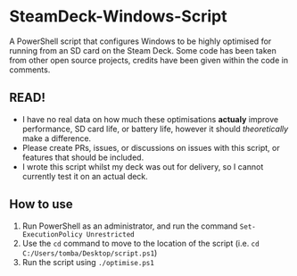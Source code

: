# SteamDeck-Windows-Script
A PowerShell script that configures Windows to be highly optimised for running from an SD card on the Steam Deck.
Some code has been taken from other open source projects, credits have been given within the code in comments.

## READ!
- I have no real data on how much these optimisations **actualy** improve performance, SD card life, or battery life, however it should *theoretically* make a difference.
- Please create PRs, issues, or discussions on issues with this script, or features that should be included.
- I wrote this script whilst my deck was out for delivery, so I cannot currently test it on an actual deck.

## How to use

1) Run PowerShell as an administrator, and run the command `Set-ExecutionPolicy Unrestricted`
2) Use the `cd` command to move to the location of the script (i.e. `cd C:/Users/tomba/Desktop/script.ps1`)
3) Run the script using `./optimise.ps1`
